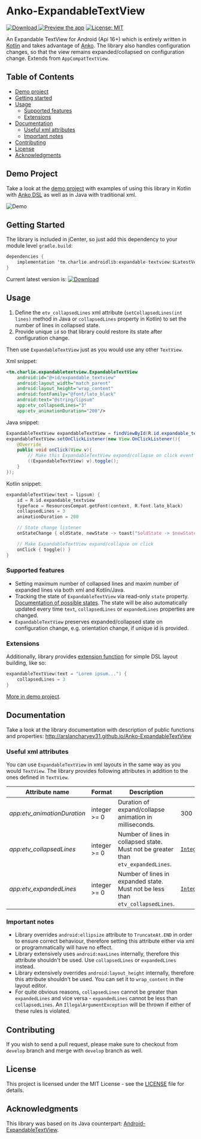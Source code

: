 # Anko-ExpandableTextView

[![Download](https://api.bintray.com/packages/arslancharyev31/android/expandable-textview/images/download.svg) ](https://bintray.com/arslancharyev31/android/expandable-textview/_latestVersion)
[![Preview the app](https://img.shields.io/badge/Preview-Appetize.io-orange.svg)](https://appetize.io/app/38y5ut81hadtz8drptftt82qd8)
[![License: MIT](https://img.shields.io/badge/License-MIT-blue.svg)](https://opensource.org/licenses/MIT)

An Expandable TextView for Android (Api 16+) which is entirely written in
[Kotlin](https://kotlinlang.org/) and takes advantage of [Anko](https://github.com/Kotlin/anko).
The library also handles configuration changes, so that the view remains
expanded/collapsed on configuration change. Extends from `AppCompatTextView`.

## Table of Contents

- [Demo project](#demo-project)
- [Getting started](#getting-started)
- [Usage](#usage)
  - [Supported features](#supported-features)
  - [Extensions](#extensions)
- [Documentation](#documentation)
  - [Useful xml attributes](#useful-xml-attributes)
  - [Important notes](#important-notes)
- [Contributing](#contributing)
- [License](#license)
- [Acknowledgments](#acknowledgments)

## Demo Project

Take a look at the [demo project](demo)
with examples of using this library in Kotlin with [Anko DSL](https://github.com/Kotlin/anko/wiki/Anko-Layouts)
as well as in Java with traditional xml.

![Demo](http://i.imgur.com/66NjOpS.gif)

## Getting Started

The library is included in jCenter, so just add this dependency to your module level `gradle.build`:

```kotlin
dependencies {
    implementation 'tm.charlie.androidlib:expandable-textview:$LatestVersion'
}
```
Current latest version is: [![Download](https://api.bintray.com/packages/arslancharyev31/android/expandable-textview/images/download.svg)](https://bintray.com/arslancharyev31/android/expandable-textview/_latestVersion)

## Usage

1. Define the `etv_collapsedLines` xml attribute (`setCollapsedLines(int lines)` method in Java or `collapsedLines` property in Kotlin) to set the number of lines in collapsed state.
2. Provide unique `id` so that library could restore its state after configuration change.

Then use `ExpandableTextView` just as you would use any other `TextView`.

Xml snippet:
```xml
<tm.charlie.expandabletextview.ExpandableTextView
    android:id="@+id/expandable_textview"
    android:layout_width="match_parent"
    android:layout_height="wrap_content"
    android:fontFamily="@font/lato_black"
    android:text="@string/lipsum"
    app:etv_collapsedLines="3"
    app:etv_animationDuration="200"/>
```

Java snippet:
```java
ExpandableTextView expandableTextView = findViewById(R.id.expandable_textview);
expandableTextView.setOnClickListener(new View.OnClickListener(){
    @Override
    public void onClick(View v){
        // Make this ExpandableTextView expand/collapse on click event
        ((ExpandableTextView) v).toggle();
    }
});
```

Kotlin snippet:
```kotlin
expandableTextView(text = lipsum) {
    id = R.id.expandable_textview
    typeface = ResourcesCompat.getFont(context, R.font.lato_black)
    collapsedLines = 3
    animationDuration = 200

    // State change listener
    onStateChange { oldState, newState -> toast("$oldState -> $newState") }

    // Make ExpandableTextView expand/collapse on click
    onClick { toggle() }
}
```

### Supported features
- Setting maximum number of collapsed lines and maxim number of expanded lines via both xml and Kotlin/Java.
- Tracking the state of `ExpandableTextView` via read-only `state` property.
 [Documentation of possible states](https://arslancharyev31.github.io/Anko-ExpandableTextView/tm.charlie.expandabletextview/-expandable-text-view/-state/index.html).
  The state will be also automatically updated every time `text`, `collapsedLines` or `expandedLines` properties are changed.
- `ExpandableTextView` preserves expanded/collapsed state on configuration change, e.g. orientation change, if unique id is provided.

### Extensions

Additionally, library provides [extension function](https://kotlinlang.org/docs/reference/extensions.html)
for simple DSL layout building, like so:
```kotlin
expandableTextView(text = "Lorem ipsum...") {
    collapsedLines = 3
}
```
[More in demo project](demo/src/main/java/tm/charlie/expandabletextview/demo/KotlinActivity.kt).

## Documentation

Take a look at the library documentation with description of public functions and properties: http://arslancharyev31.github.io/Anko-ExpandableTextView

### Useful xml attributes

You can use `ExpandableTextView` in xml layouts in the same way as you would `TextView`.
The library provides following attributes in addition to the ones defined in `TextView`.

| Attribute name             | Format                                        | Description | Default |
| -------------------------|--------------------------------------------|-------------|---------|
| *app:etv_animationDuration* | integer >= 0 | Duration of expand/collapse animation in milliseconds. | 300 |
| *app:etv_collapsedLines* | integer >= 0 | Number of lines in collapsed state. Must not be greater than `etv_expandedLines`. |[`Integer.MAX_VALUE`](https://developer.android.com/reference/java/lang/Integer.html#MAX_VALUE) |
| *app:etv_expandedLines* | integer >= 0 | Number of lines in expanded state. Must not be less than `etv_collapsedLines`. | [`Integer.MAX_VALUE`](https://developer.android.com/reference/java/lang/Integer.html#MAX_VALUE) |

### Important notes
- Library overrides `android:ellipsize` attribute to `TruncateAt.END` in order to ensure correct behaviour,
therefore setting this attribute either via xml or programmatically will have no effect.
- Library extensively uses `android:maxLines` internally, therefore this attribute shouldn't be used.
Use `collapsedLines` or `expandedLines` instead.
- Library extensively overrides `android:layout_height` internally, therefore this attribute shouldn't be used.
You can set it to `wrap_content` in the layout editor.
- For quite obvious reasons, `collapsedLines` cannot be greater than `expandedLines` and vice versa - `expandedLines`
 cannot be less than `collapsedLines`. An `IllegalArgumentException` will be thrown if either of these rules is violated.

## Contributing

If you wish to send a pull request, please make sure to checkout from `develop` branch and merge with `develop` branch as well.

## License

This project is licensed under the MIT License - see the [LICENSE](LICENSE) file for details.

## Acknowledgments

This library was based on its Java counterpart: [Android-ExpandableTextView](https://github.com/Blogcat/Android-ExpandableTextView).